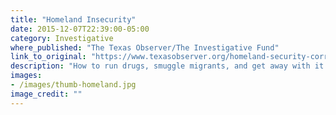 ```yaml
---
title: "Homeland Insecurity"
date: 2015-12-07T22:39:00-05:00
category: Investigative
where_published: "The Texas Observer/The Investigative Fund"
link_to_original: "https://www.texasobserver.org/homeland-security-corruption-border-patrol/"
description: "How to run drugs, smuggle migrants, and get away with it at America's biggest law enforcement agency."
images: 
- /images/thumb-homeland.jpg
image_credit: ""
---
```

